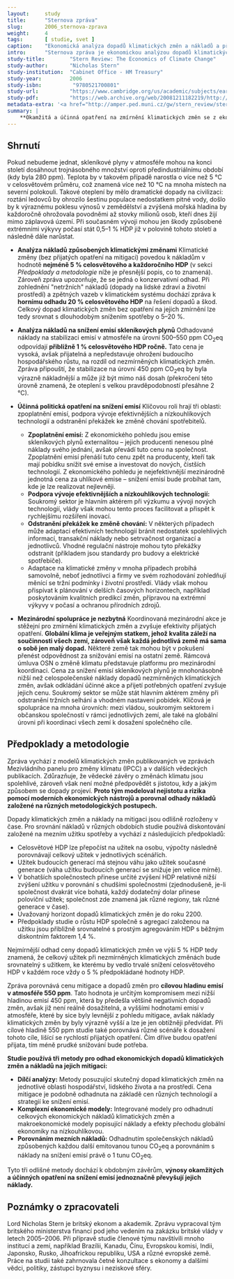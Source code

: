 ```yaml
---
layout:     study
title:      "Sternova zpráva"
slug:       2006_sternova-zprava
weight:     4
tags:       [ studie, svet ]
caption:    "Ekonomická analýza dopadů klimatických změn a nákladů a přínosů opatření na na snížení emisí z roku 2006."
intro:      "Sternova zpráva je ekonomickou analýzou dopadů klimatických změn a nákladů a přínosů opatření na snížení emisí skleníkových plynů z roku 2006. Ukazuje, že přínosy silných a včasných opatření výrazně převyšují jejich náklady a ignorování klimatických změn povede ke snížení hospodářského růstu. Zpráva doporučuje investovat do opatření na snížení emisí cca 1 % HDP ročně, tedy podstatně méně než odhadované náklady na adaptaci a škody na hospodářství, pokud k radikálnímu snížení emisí nedojde. (Odhady nákladů na adaptaci a škody při scénáři _business-as-usual_ jsou 5–20 % celosvětového HDP). Zpráva se dále zaměřuje na nejúčinnější opatření pro snížení emisí skleníkových plynů."
study-title:        "Stern Review: The Economics of Climate Change"
study-author:       "Nicholas Stern"
study-institution:  "Cabinet Office - HM Treasury"
study-year:         2006
study-isbn:          "9780521700801"
study-url:          "https://www.cambridge.org/us/academic/subjects/earth-and-environmental-science/climatology-and-climate-change/economics-climate-change-stern-review?format=PB&isbn=9780521700801"
study-pdf:          "https://web.archive.org/web/20081211182219/http://www.hm-treasury.gov.uk/stern_review_final_report.htm"
metadata-extra: '<a href="http://amper.ped.muni.cz/gw/stern_review/stern_rev_cz32.pdf" id="study-link-3" class="btn btn-secondary">Shrnující zpráva v češtině (PDF)</a>'
summary: |
    **Okamžitá a účinná opatření na zmírnění klimatických změn se z ekonomického pohledu jednoznačně vyplatí.** Z dlouhodobého pohledu se jedná o strategii umožňující budoucí hospodářský růst a při vhodném provedení nebude omezovat růstové ambice rozvojových, ale ani rozvinutých zemí. Odhadovaná cena dopadů klimatických změn, pokud emise radikálně nesnížíme, je v rozsahu 5–20 % každoročního celosvětového HDP (hrubého domácího produktu), oproti tomu náklady na snížení emisí skleníkových plynů jsou přibližně 1 % HDP. Čím dříve potřebná opatření přijmeme, tím levnější bude jejich cena.
---
```


## Shrnutí

Pokud nebudeme jednat, skleníkové plyny v atmosféře mohou na konci století dosáhnout trojnásobného množství oproti předindustriálnímu období (kdy byla 280 <glossary id="ppm">ppm</glossary>). Teplota by v takovém případě narostla o více než 5 °C v celosvětovém průměru, což znamená více než 10 °C na mnoha místech na severní polokouli. Takové oteplení by mělo dramatické dopady na civilizaci: roztání ledovců by ohrozilo šestinu populace nedostatkem pitné vody, došlo by k výraznému poklesu výnosů v zemědělství a zvýšená mořská hladina by každoročně ohrožovala povodněmi až stovky milionů osob, kteří dnes žijí mimo záplavová území. Při současném vývoji mohou jen škody způsobené extrémními výkyvy počasí stát 0,5–1 % HDP již v polovině tohoto století a následně dále narůstat.

* **Analýza nákladů způsobených klimatickými změnami**
Klimatické změny (bez přijatých opatření na <glossary id="mitigace">mitigaci</glossary>) povedou k nákladům v hodnotě **nejméně 5 % celosvětového a každoročního HDP** (v sekci _Předpoklady a metodologie_ níže je přesnější popis, co to znamená). Zároveň zpráva upozorňuje, že se jedná o konzervativní odhad. Při zohlednění "netržních" nákladů (dopady na lidské zdraví a životní prostředí) a zpětných vazeb v klimatickém systému dochází zpráva k **hornímu odhadu 20 % celosvětového HDP** na řešení dopadů a škod. Celkový dopad klimatických změn bez opatření na jejich zmírnění lze tedy srovnat s dlouhodobým snížením spotřeby o 5–20 %.

* **Analýza nákladů na snížení emisí skleníkových plynů**
Odhadované náklady na stabilizaci emisí v atmosféře na úrovni 500–550 ppm <glossary id="co2eq">CO<sub>2</sub>eq</glossary> odpovídají **přibližně 1 % celosvětového HDP ročně.** Tato cena je vysoká, avšak přijatelná a nepředstavuje ohrožení budoucího hospodářského růstu, na rozdíl od nezmírněných klimatických změn. Zpráva připouští, že stabilizace na úrovni 450 ppm CO<sub>2</sub>eq by byla výrazně nákladnější a může již být mimo náš dosah (překročení této úrovně znamená, že oteplení s velkou pravděpodobností přesáhne 2 °C).

* **Účinná politická opatření na snížení emisí**
Klíčovou roli hrají tři oblasti: zpoplatnění emisí, podpora vývoje efektivnějších a nízkouhlíkových technologií a odstranění překážek ke změně chování spotřebitelů.
  * **Zpoplatnění emisí:** Z ekonomického pohledu jsou emise skleníkových plynů externalitou – jejich producenti nenesou plné náklady svého jednání, avšak převádí tuto cenu na společnost. Zpoplatnění emisí přenáší tuto cenu zpět na producenty, kteří tak mají pobídku snížit své emise a investovat do nových, čistších technologií. Z ekonomického pohledu je nejefektivnější mezinárodně jednotná cena za uhlíkové emise – snížení emisí bude probíhat tam, kde je lze realizovat nejlevněji.
  * **Podpora vývoje efektivnějších a nízkouhlíkových technologií:** Soukromý sektor je hlavním aktérem při výzkumu a vývoji nových technologií, vlády však mohou tento proces facilitovat a přispět k rychlejšímu rozšíření inovací.
  * **Odstranění překážek ke změně chování:** V některých případech může adaptaci efektivních technologií bránit nedostatek spolehlivých informací, transakční náklady nebo setrvačnost organizací a jednotlivců. Vhodné regulační nástroje mohou tyto překážky odstranit (příkladem jsou standardy pro budovy a elektrické spotřebiče).
  * <glossary id="adaptace">Adaptace</glossary> na klimatické změny v mnoha případech probíhá samovolně, neboť jednotlivci a firmy ve svém rozhodování zohledňují měnící se tržní podmínky i životní prostředí. Vlády však mohou přispívat k plánování v delších časových horizontech, například poskytováním kvalitních predikcí změn, přípravou na extrémní výkyvy v počasí a ochranou přírodních zdrojů.

* **Mezinárodní spolupráce je nezbytná**
Koordinovaná mezinárodní akce je stěžejní pro zmírnění klimatických změn a zvyšuje efektivity přijatých opatření. **Globální klima je veřejným statkem, jehož kvalita záleží na součinnosti všech zemí, zároveň však každá jednotlivá země má sama o sobě jen malý dopad.** Některé země tak mohou být v pokušení přenést odpovědnost za snižování emisí na ostatní země. Rámcová úmluva OSN o změně klimatu představuje platformu pro mezinárodní koordinaci. Cena za snížení emisí skleníkových plynů je mnohonásobně nižší než celospolečenské náklady dopadů nezmírněných klimatických změn, avšak odkládání účinné akce a přijetí potřebných opatření zvyšuje jejich cenu. Soukromý sektor se může stát hlavním aktérem změny při odstranění tržních selhání a vhodném nastavení pobídek. Klíčová je spolupráce na mnoha úrovních: mezi vládou, soukromým sektorem i občanskou společností v rámci jednotlivých zemí, ale také na globální úrovni při koordinaci všech zemí k dosažení společného cíle.

## Předpoklady a metodologie

Zpráva vychází z modelů klimatických změn publikovaných ve zprávách Mezivládního panelu pro změny klimatu (<glossary id="ipcc">IPCC</glossary>) a v dalších vědeckých publikacích. Zdůrazňuje, že vědecké závěry o změnách klimatu jsou spolehlivé, zároveň však není možné předpovědět s jistotou, kdy a jakým způsobem se dopady projeví. **Proto tým modeloval nejistotu a rizika pomocí moderních ekonomických nástrojů a porovnal odhady nákladů založené na různých metodologických postupech.**

Dopady klimatických změn a náklady na mitigaci jsou odlišně rozloženy v čase. Pro srovnání nákladů v různých obdobích studie používá diskontování založené na mezním užitku spotřeby a vychází z následujících předpokladů:

* Celosvětové HDP lze přepočíst na užitek na osobu, výpočty následně porovnávají celkový užitek v jednotlivých scénářích.
* Užitek budoucích generací má stejnou váhu jako užitek současné generace (váha užitku budoucích generací se snižuje jen velice mírně).
* V bohatších společnostech přinese určité zvýšení HDP relativně nižší zvýšení užitku v porovnání s chudšími společnostmi (zjednodušeně, je-li společnost dvakrát více bohatá, každý dodatečný dolar přinese poloviční užitek; společnost zde znamená jak různé regiony, tak různé generace v čase).
* Uvažovaný horizont dopadů klimatických změn je do roku 2200.
* Předpoklady studie o růstu HDP společně s agregací založenou na užitku jsou přibližně srovnatelné s prostým agregováním HDP s běžným diskontním faktorem 1,4 %.

Nejmírnější odhad ceny dopadů klimatických změn ve výši 5 % HDP tedy znamená, že celkový užitek při nezmírněných klimatických změnách bude srovnatelný s užitkem, ke kterému by vedlo trvalé snížení celosvětového HDP v každém roce vždy o 5 % předpokládané hodnoty HDP.

Zpráva porovnává cenu mitigace a dopadů změn pro **cílovou hladinu emisí v atmosféře 550 ppm**. Tato hodnota je určitým kompromisem mezi nižší hladinou emisí 450 ppm, která by předešla většině negativních dopadů změn, avšak již není reálně dosažitelná, a vyššími hodnotami emisí v atmosféře, které by sice byly levnější z pohledu mitigace, avšak náklady klimatických změn by byly výrazně vyšší a lze je jen obtížněji předvídat. Při cílové hladině 550 ppm studie také porovnává různé scénáře k dosažení tohoto cíle, lišící se rychlostí přijatých opatření. Čím dříve budou opatření přijata, tím méně prudké snižování bude potřeba.

**Studie používá tři metody pro odhad ekonomických dopadů klimatických změn a nákladů na jejich mitigaci:**

* **Dílčí analýzy:** Metody posuzující skutečný dopad klimatických změn na jednotlivé oblasti hospodářství, lidského života a na prostředí. Cena mitigace je podobně odhadnuta na základě cen různých technologií a strategií ke snížení emisí.
* **Komplexní ekonomické modely:** Integrované modely pro odhadnutí celkových ekonomických nákladů klimatických změn a makroekonomické modely popisující náklady a efekty přechodu globální ekonomiky na nízkouhlíkovou.
* **Porovnáním mezních nákladů:** Odhadnutím společenských nákladů způsobených každou další emitovanou tunou CO<sub>2</sub>eq a porovnáním s náklady na snížení emisí právě o 1 tunu CO<sub>2</sub>eq.

Tyto tři odlišné metody dochází k obdobným závěrům, **výnosy okamžitých a účinných opatření na snížení emisí jednoznačně převyšují jejich náklady.**

## Poznámky o zpracovateli

Lord Nicholas Stern je britský ekonom a akademik. Zprávu vypracoval tým britského ministerstva financí pod jeho vedením na zakázku britské vlády v letech 2005–2006. Při přípravě studie členové týmu navštívili mnoho institucí a zemí, například Brazílii, Kanadu, Čínu, Evropskou komisi, Indii, Japonsko, Rusko, Jihoafrickou republiku, USA a různé evropské země. Práce na studii také zahrnovala četné konzultace s ekonomy a dalšími vědci, politiky, zástupci byznysu i neziskové sféry.

